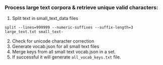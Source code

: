 

### Process large text corpora & retrieve unique valid characters:
1. Split text in small_text_data files
```shell
split --lines=999999 --numeric-suffixes --suffix-length=3 large_text.txt small_text-
```
2. Check for unicode character correction
3. Generate vocab.json for all small text files
4. Merge keys from all small text vocab.json in a set.
5. If successful it will generate ```all_vocab_keys.txt``` file.
